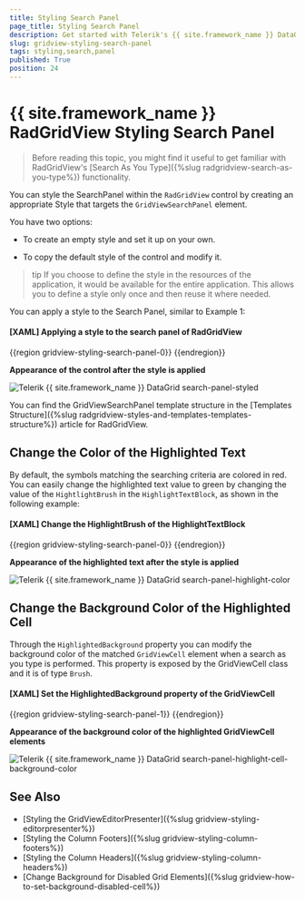 ```yaml
---
title: Styling Search Panel
page_title: Styling Search Panel
description: Get started with Telerik's {{ site.framework_name }} DataGrid and learn how to create an appropriate style targeting the SearchPanel element.
slug: gridview-styling-search-panel
tags: styling,search,panel
published: True
position: 24
---
```


# {{ site.framework_name }} RadGridView Styling Search Panel

>Before reading this topic, you might find it useful to get familiar with RadGridView's [Search As You Type]({%slug radgridview-search-as-you-type%}) functionality.

You can style the SearchPanel within the `RadGridView` control by creating an appropriate Style that targets the `GridViewSearchPanel` element.
 
You have two options:

* To create an empty style and set it up on your own.

* To copy the default style of the control and modify it.

>tip If you choose to define the style in the resources of the application, it would be available for the entire application. This allows you to define a style only once and then reuse it where needed.

You can apply a style to the Search Panel, similar to Example 1:

#### __[XAML] Applying a style to the search panel of RadGridView__
{{region gridview-styling-search-panel-0}}
    <!-- If you use NoXaml dlls set the BasedOn property of the Style: BasedOn="{StaticResource GridViewSearchPanelStyle}" -->
	<Style TargetType="telerik:GridViewSearchPanel">
            <Setter Property="FontSize" Value="20"></Setter>
            <Setter Property="FontWeight" Value="Bold"></Setter>
            <Setter Property="Height" Value="50"></Setter>
	</Style>
{{endregion}}

__Appearance of the control after the style is applied__

![Telerik {{ site.framework_name }} DataGrid search-panel-styled](images/search-panel-styled.PNG)

You can find the GridViewSearchPanel template structure in the [Templates Structure]({%slug radgridview-styles-and-templates-templates-structure%}) article for RadGridView.

## Change the Color of the Highlighted Text 

By default, the symbols matching the searching criteria are colored in red. You can easily change the highlighted text value to green by changing the value of the `HightlightBrush` in the `HighlightTextBlock`, as shown in the following example:

#### __[XAML] Change the HighlightBrush of the HighlightTextBlock__
{{region gridview-styling-search-panel-0}}
    <!-- If you use NoXaml dlls set the BasedOn property of the Style: BasedOn="{StaticResource HighlightTextBlockStyle}" -->
	<Style TargetType="telerik:HighlightTextBlock">
			<Setter Property="HighlightBrush" Value="Green"/>		
	</Style> 
{{endregion}}

__Appearance of the highlighted text after the style is applied__

![Telerik {{ site.framework_name }} DataGrid search-panel-highlight-color](images/search-panel-highlight-color.png)

## Change the Background Color of the Highlighted Cell

Through the `HighlightedBackground` property you can modify the background color of the matched `GridViewCell` element when a search as you type is performed. This property is exposed by the GridViewCell class and it is of type `Brush`.

#### __[XAML] Set the HighlightedBackground property of the GridViewCell__
{{region gridview-styling-search-panel-1}}
    <!-- If you use NoXaml dlls set the BasedOn property of the Style: BasedOn="{StaticResource GridViewCellStyle}" -->
	<Style TargetType="telerik:GridViewCell">
	    <Setter Property="HighlightedBackground" Value="Cyan"/>
	</Style>
{{endregion}}

__Appearance of the background color of the highlighted GridViewCell elements__

![Telerik {{ site.framework_name }} DataGrid search-panel-highlight-cell-background-color](images/search-panel-highlight-cell-background-color.png)

## See Also
 * [Styling the GridViewEditorPresenter]({%slug gridview-styling-editorpresenter%})
 * [Styling the Column Footers]({%slug gridview-styling-column-footers%})
 * [Styling the Column Headers]({%slug gridview-styling-column-headers%})
 * [Change Background for Disabled Grid Elements]({%slug gridview-how-to-set-background-disabled-cell%})
